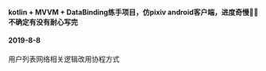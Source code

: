 #### kotlin + MVVM + DataBinding练手项目，仿pixiv android客户端，进度奇慢:snail::snail:不确定有没有耐心写完

#### 2019-8-8  
用户列表网络相关逻辑改用协程方式
